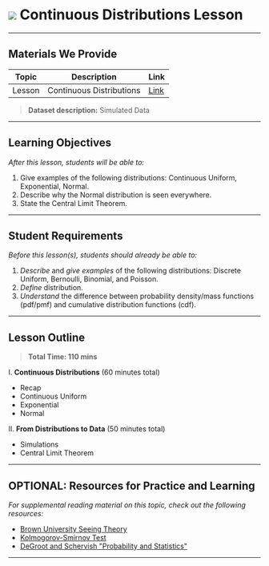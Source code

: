 # ![](https://ga-dash.s3.amazonaws.com/production/assets/logo-9f88ae6c9c3871690e33280fcf557f33.png) Continuous Distributions Lesson

---

## Materials We Provide


| Topic | Description | Link |
| --- | --- | --- |
| Lesson | Continuous Distributions | [Link](./starter-code.ipynb)|

> **Dataset description:** Simulated Data

---

## Learning Objectives

*After this lesson, students will be able to:*

1. Give examples of the following distributions: Continuous Uniform, Exponential, Normal.
2. Describe why the Normal distribution is seen everywhere.
3. State the Central Limit Theorem.

---

## Student Requirements

*Before this lesson(s), students should already be able to:*

1. *Describe* and *give examples* of the following distributions: Discrete Uniform, Bernoulli, Binomial, and Poisson.
2. *Define* distribution.
3. *Understand* the difference between probability density/mass functions (pdf/pmf) and cumulative distribution functions (cdf).

---

## Lesson Outline

> **Total Time: 110 mins**

I. **Continuous Distributions** (60 minutes total)
- Recap
- Continuous Uniform
- Exponential
- Normal

II. **From Distributions to Data** (50 minutes total)
- Simulations
- Central Limit Theorem

---

## OPTIONAL: Resources for Practice and Learning

*For supplemental reading material on this topic, check out the following resources:*

- [Brown University Seeing Theory](https://students.brown.edu/seeing-theory/)
- [Kolmogorov-Smirnov Test](https://docs.scipy.org/doc/scipy-0.14.0/reference/generated/scipy.stats.kstest.html)
- [DeGroot and Schervish "Probability and Statistics"](http://professor.ufabc.edu.br/~nelson.faustino/Ensino/IPE2016/Livros/)
---
